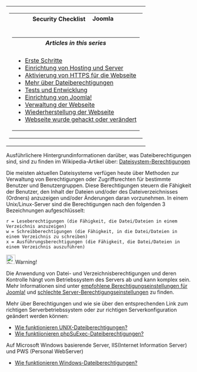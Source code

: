 <!-- Filename: Security_Checklist/Where_can_you_learn_more_about_file_permissions%3F / Display title: Sicherheits-Checkliste / Wo kann ich mehr über Datei-Berechtigungen lernen? -->

<table class="navbox" data-cellspacing="0">

<tbody>
<tr class="odd">
<td><table class="nowraplinks navbox-inner" data-cellspacing="0">

<tbody>
<tr class="header">
<th colspan="2" class="navbox-title" scope="col">Security Checklist <img
src="https://docs.joomla.org/images/7/7b/Compat_icon_CMS.png"
decoding="async" data-file-width="87" data-file-height="17" width="87"
height="17" alt="Joomla CMS" /></th>
</tr>
&#10;<tr class="odd">
<td></td>
<td></td>
</tr>
<tr class="even">
<td colspan="2" class="navbox-abovebelow"></td>
</tr>
<tr class="odd">
<td></td>
<td></td>
</tr>
<tr class="even">
<td colspan="2" class="navbox-list navbox-odd"><table
class="nowraplinks navbox-subgroup" data-cellspacing="0">

<tbody>
<tr class="header">
<th colspan="2" class="navbox-title" scope="col"><em>Articles in this
series</em></th>
</tr>
&#10;<tr class="odd">
<td></td>
<td></td>
</tr>
<tr class="even">
<td colspan="2" class="navbox-list navbox-odd"><ul>
<li><a href="https://docs.joomla.org/Security_Checklist/Getting_Started"
title="Special:MyLanguage/Security Checklist/Getting Started">Erste
Schritte</a></li>
<li><a
href="https://docs.joomla.org/Security_Checklist/Hosting_and_Server_Setup"
title="Special:MyLanguage/Security Checklist/Hosting and Server Setup">Einrichtung
von Hosting und Server</a></li>
<li><a href="https://docs.joomla.org/Enabling_HTTPS_on_your_site"
title="Special:MyLanguage/Enabling HTTPS on your site">Aktivierung von
HTTPS für die Webseite</a></li>
<li><a
href="https://docs.joomla.org/Security_Checklist/Where_can_you_learn_more_about_file_permissions%3F"
title="Special:MyLanguage/Security Checklist/Where can you learn more about file permissions?">Mehr
über Dateiberechtigungen</a></li>
<li><a
href="https://docs.joomla.org/Security_Checklist/Testing_and_Development"
title="Special:MyLanguage/Security Checklist/Testing and Development">Tests
und Entwicklung</a></li>
<li><a href="https://docs.joomla.org/Security_Checklist/Joomla!_Setup"
title="Special:MyLanguage/Security Checklist/Joomla! Setup">Einrichtung
von Joomla!</a></li>
<li><a
href="https://docs.joomla.org/Security_Checklisthttps://docs.joomla.org/Security%20Checklist/Site%20Administration">Verwaltung
der Webseite</a></li>
<li><a
href="https://docs.joomla.org/Security_Checklisthttps://docs.joomla.org/Security%20Checklist/Site%20Recovery">Wiederherstellung
der Webseite</a></li>
<li><a
href="https://docs.joomla.org/Security_Checklist/You_have_been_hacked_or_defaced"
title="Special:MyLanguage/Security Checklist/You have been hacked or defaced">Webseite
wurde gehackt oder verändert</a></li>
</ul></td>
</tr>
</tbody>
</table></td>
</tr>
</tbody>
</table></td>
</tr>
</tbody>
</table>

Ausführlichere Hintergrundinformationen darüber, was Dateiberechtigungen
sind, sind zu finden im Wikipedia-Artikel über:
<a href="https://en.wikipedia.org/wiki/Filesystem_permissions"
class="extiw"
title="wikipedia:Filesystem permissions">Dateisystem-Berechtigungen</a>

Die meisten aktuellen Dateisysteme verfügen heute über Methoden zur
Verwaltung von Berechtigungen oder Zugriffsrechten für bestimmte
Benutzer und Benutzergruppen. Diese Berechtigungen steuern die Fähigkeit
der Benutzer, den Inhalt der Dateien und/oder des Dateiverzeichnisses
(Ordners) anzuzeigen und/oder Änderungen daran vorzunehmen. In einem
Unix/Linux-Server sind die Berechtigungen nach den folgenden 3
Bezeichnungen aufgeschlüsselt:

    r = Leseberechtigungen (die Fähigkeit, die Datei/Dateien in einem Verzeichnis anzuzeigen)
    w = Schreibberechtigungen (die Fähigkeit, in die Datei/Dateien in einem Verzeichnis zu schreiben)
    x = Ausführungsberechtigungen (die Fähigkeit, die Datei/Dateien in einem Verzeichnis auszuführen)

<img
src="https://docs.joomla.org/images/thumb/4/41/Stop_hand_nuvola.svg.png/25px-Stop_hand_nuvola.svg.png"
decoding="async"
srcset="https://docs.joomla.org/images/thumb/4/41/Stop_hand_nuvola.svg.png/38px-Stop_hand_nuvola.svg.png 1.5x, https://docs.joomla.org/images/4/41/Stop_hand_nuvola.svg.png 2x"
data-file-width="40" data-file-height="40" width="25" height="25"
alt="Stop hand nuvola.svg.png" />Warning!

Die Anwendung von Datei- und Verzeichnisberechtigungen und deren
Kontrolle hängt vom Betriebssystem des Servers ab und kann komplex sein.
Mehr Informationen sind unter [empfohlene Berechtigungseinstellungen für
Joomla!](https://docs.joomla.org/Verifying_permissions#Recommended_settings "Special:MyLanguage/Verifying permissions")
und [schlechte
Server-Berechtigungseinstellungen](https://docs.joomla.org/Security_Checklist/You_have_been_hacked_or_defaced#777_Permissions "Special:MyLanguage/Security Checklist/You have been hacked or defaced")
zu finden.

Mehr über Berechtigungen und wie sie über den entsprechenden Link zum
richtigen Serverbetriebssystem oder zur richtigen Serverkonfiguration
geändert werden können:

- [Wie funktionieren
  UNIX-Dateiberechtigungen?](https://docs.joomla.org/How_do_UNIX_file_permissions_work%3F "Special:MyLanguage/How do UNIX file permissions work?")
- [Wie funktiionieren
  phpSuExec-Dateiberechtigungen?](https://docs.joomla.org/How_do_phpSuExec_file_permissions_work%3F "Special:MyLanguage/How do phpSuExec file permissions work?")

Auf Microsoft Windows basierende Server, IIS(Internet Information
Server) und PWS (Personal WebServer)

- [Wie funktionieren
  Windows-Dateiberechtigungen?](https://docs.joomla.org/How_do_Windows_file_permissions_work%3F "Special:MyLanguage/How do Windows file permissions work?")
